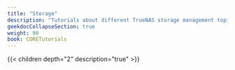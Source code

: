 ```yaml
---
title: "Storage"
description: "Tutorials about different TrueNAS storage management topics."
geekdocCollapseSection: true
weight: 90
book: CORETutorials
---
```


{{< children depth="2" description="true" >}}
